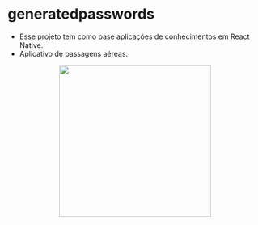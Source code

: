 # generatedpasswords

- Esse projeto tem como base aplicações de conhecimentos em React Native. 
- Aplicativo de passagens aéreas.

<div align="center">
  <img src="https://github.com/user-attachments/assets/94464ceb-4e5a-4f85-82bc-33c3b545a740" width="300px" />
<div/>


